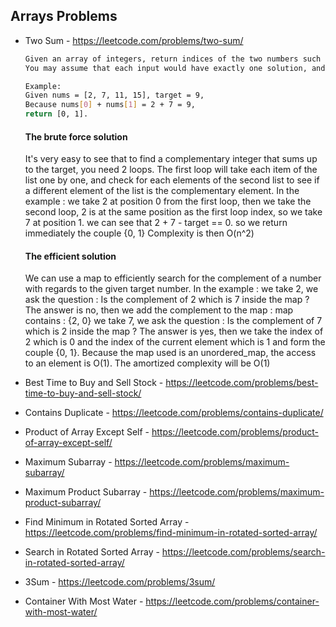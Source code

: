 
## Arrays Problems

- Two Sum - https://leetcode.com/problems/two-sum/
  
    ```bash
    Given an array of integers, return indices of the two numbers such that they add up to a specific target.
    You may assume that each input would have exactly one solution, and you may not use the same element twice.
  
    Example:
    Given nums = [2, 7, 11, 15], target = 9,
    Because nums[0] + nums[1] = 2 + 7 = 9,
    return [0, 1].
  ```
  
  #### The brute force solution
  
  It's very easy to see that to find a complementary integer that sums up to the target, you need 2 loops.
  The first loop will take each item of the list one by one, and check for each elements of the second list
  to see if a different element of the list is the complementary element.
  In the example :
  we take 2 at position 0 from the first loop, then we take the second loop, 2 is at the same position as the first loop 
  index, so we take 7 at position 1. we can see that 2 + 7 - target == 0. so we return immediately the couple {0, 1}
  Complexity is then O(n^2)
  
  #### The efficient solution
  
  We can use a map to efficiently search for the complement of a number with regards to the given target number.
  In the example :
  we take 2, we ask the question : Is the complement of 2 which is 7 inside the map ? The answer is no, then we add the 
  complement to the map :
  map contains : {2, 0}
  we take 7, we ask the question : Is the complement of 7 which is 2 inside the map ? The answer is yes, then we 
  take the index of 2 which is 0 and the index of the current element which is 1 and form the couple  {0, 1}.
  Because the map used is an unordered_map, the access to an element is O(1).
  The amortized complexity will be O(1)
  

- Best Time to Buy and Sell Stock - https://leetcode.com/problems/best-time-to-buy-and-sell-stock/


- Contains Duplicate - https://leetcode.com/problems/contains-duplicate/
- Product of Array Except Self - https://leetcode.com/problems/product-of-array-except-self/
- Maximum Subarray - https://leetcode.com/problems/maximum-subarray/
- Maximum Product Subarray - https://leetcode.com/problems/maximum-product-subarray/
- Find Minimum in Rotated Sorted Array - https://leetcode.com/problems/find-minimum-in-rotated-sorted-array/
- Search in Rotated Sorted Array - https://leetcode.com/problems/search-in-rotated-sorted-array/
- 3Sum - https://leetcode.com/problems/3sum/
- Container With Most Water - https://leetcode.com/problems/container-with-most-water/
